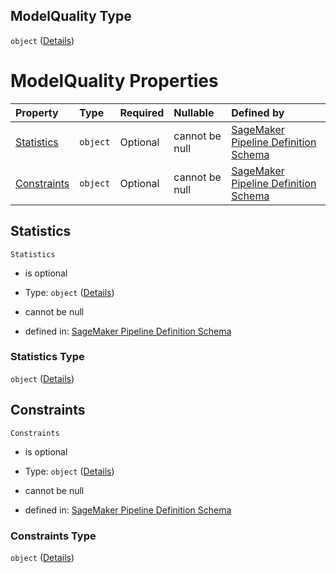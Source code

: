 ## ModelQuality Type

`object` ([Details](pipeline-definition-definitions-registermodelstep-properties-arguments-properties-modelmetrics-properties-modelquality.md))

# ModelQuality Properties

| Property                    | Type     | Required | Nullable       | Defined by                                                                                                                                                                                                                                                                                                                                                                                                              |
| :-------------------------- | :------- | :------- | :------------- | :---------------------------------------------------------------------------------------------------------------------------------------------------------------------------------------------------------------------------------------------------------------------------------------------------------------------------------------------------------------------------------------------------------------------- |
| [Statistics](#statistics)   | `object` | Optional | cannot be null | [SageMaker Pipeline Definition Schema](pipeline-definition-definitions-registermodelstep-properties-arguments-properties-modelmetrics-properties-modelquality-properties-statistics.md "https://github.com/jerrypeng7773/sagemaker-model-building-pipeline-definition-JSON-schema/schema/#/definitions/RegisterModelStep/properties/Arguments/properties/ModelMetrics/properties/ModelQuality/properties/Statistics")   |
| [Constraints](#constraints) | `object` | Optional | cannot be null | [SageMaker Pipeline Definition Schema](pipeline-definition-definitions-registermodelstep-properties-arguments-properties-modelmetrics-properties-modelquality-properties-constraints.md "https://github.com/jerrypeng7773/sagemaker-model-building-pipeline-definition-JSON-schema/schema/#/definitions/RegisterModelStep/properties/Arguments/properties/ModelMetrics/properties/ModelQuality/properties/Constraints") |

## Statistics



`Statistics`

*   is optional

*   Type: `object` ([Details](pipeline-definition-definitions-registermodelstep-properties-arguments-properties-modelmetrics-properties-modelquality-properties-statistics.md))

*   cannot be null

*   defined in: [SageMaker Pipeline Definition Schema](pipeline-definition-definitions-registermodelstep-properties-arguments-properties-modelmetrics-properties-modelquality-properties-statistics.md "https://github.com/jerrypeng7773/sagemaker-model-building-pipeline-definition-JSON-schema/schema/#/definitions/RegisterModelStep/properties/Arguments/properties/ModelMetrics/properties/ModelQuality/properties/Statistics")

### Statistics Type

`object` ([Details](pipeline-definition-definitions-registermodelstep-properties-arguments-properties-modelmetrics-properties-modelquality-properties-statistics.md))

## Constraints



`Constraints`

*   is optional

*   Type: `object` ([Details](pipeline-definition-definitions-registermodelstep-properties-arguments-properties-modelmetrics-properties-modelquality-properties-constraints.md))

*   cannot be null

*   defined in: [SageMaker Pipeline Definition Schema](pipeline-definition-definitions-registermodelstep-properties-arguments-properties-modelmetrics-properties-modelquality-properties-constraints.md "https://github.com/jerrypeng7773/sagemaker-model-building-pipeline-definition-JSON-schema/schema/#/definitions/RegisterModelStep/properties/Arguments/properties/ModelMetrics/properties/ModelQuality/properties/Constraints")

### Constraints Type

`object` ([Details](pipeline-definition-definitions-registermodelstep-properties-arguments-properties-modelmetrics-properties-modelquality-properties-constraints.md))
